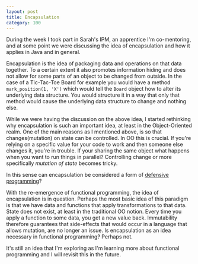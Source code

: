 ```yaml
---
layout: post
title: Encapsulation
category: 100
---
```

During the week I took part in Sarah's IPM, an apprentice I'm co-mentoring, and at some point we were discussing the idea of encapsulation and how it applies in Java and in general.

Encapsulation is the idea of packaging data and operations on that data together. To a certain extent it also promotes information hiding and does not allow for some parts of an object to be changed from outside. In the case of a Tic-Tac-Toe Board for example you would have a method `mark_position(1, 'X')` which would tell the `Board` object how to alter its underlying data structure. You would structure it in a way that only that method would cause the underlying data structure to change and nothing else.

While we were having the discussion on the above idea, I started rethinking why encapsulation is such an important idea, at least in the Object-Oriented realm. One of the main reasons as I mentioned above, is so that changes(mutation) on state can be controlled. In OO this is crucial. If you're relying on a specific value for your code to work and then someone else changes it, you're in trouble. If your sharing the same object what happens when you want to run things in parallel? Controlling change or more specifically _mutation of state_ becomes tricky.

In this sense can encapsulation be considered a form of [defensive programming](https://en.wikipedia.org/wiki/Defensive_programming)?

With the re-emergence of functional programming, the idea of encapsulation is in question. Perhaps the most basic idea of this paradigm is that we have data and functions that apply transformations to that data. State does not exist, at least in the traditional OO notion. Every time you apply a function to some data, you get a new value back. Immutability therefore guarantees that side-effects that would occur in a language that allows mutation, are no longer an issue. Is encapsulation as an idea necessary in functional programming? Perhaps not.

It's still an idea that I'm exploring as I'm learning more about functional programming and I will revisit this in the future.
